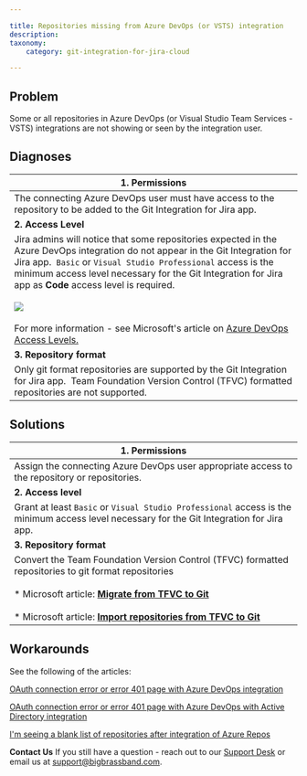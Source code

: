 ```yaml
---

title: Repositories missing from Azure DevOps (or VSTS) integration
description:
taxonomy:
    category: git-integration-for-jira-cloud

---
```

## Problem

Some or all repositories in Azure DevOps (or Visual Studio Team Services - VSTS) integrations are not showing or seen by the integration user.

## Diagnoses

| **1\. Permissions** |
| --- |
| The connecting Azure DevOps user must have access to the repository to be added to the Git Integration for Jira app. |
| **2\. Access Level** |
| Jira admins will notice that some repositories expected in the Azure DevOps integration do not appear in the Git Integration for Jira app.  `Basic` or `Visual Studio Professional` access is the minimum access level necessary for the Git Integration for Jira app as **Code** access level is required.<br><br>![](https://bigbrassband.atlassian.net/wiki/download/thumbnails/421462017/azure-devops-code-access-level.png?version=1&modificationDate=1586316011297&cacheVersion=1&api=v2&width=680&height=212)<br><br>For more information - see Microsoft's article on [Azure DevOps Access Levels.](https://docs.microsoft.com/en-us/azure/devops/organizations/security/access-levels?view=azure-devops) |
| **3\. Repository format** |
| Only git format repositories are supported by the Git Integration for Jira app.  Team Foundation Version Control (TFVC) formatted repositories are not supported. |

## Solutions

| **1\. Permissions** |
| --- |
| Assign the connecting Azure DevOps user appropriate access to the repository or repositories. |
| **2\. Access level** |
| Grant at least `Basic` or `Visual Studio Professional` access is the minimum access level necessary for the Git Integration for Jira app. |
| **3\. Repository format** |
| Convert the Team Foundation Version Control (TFVC) formatted repositories to git format repositories<br><br>*   Microsoft article: [**Migrate from TFVC to Git**](https://docs.microsoft.com/en-us/devops/develop/git/migrate-from-tfvc-to-git)<br>    <br>*   Microsoft article: [**Import repositories from TFVC to Git**](https://docs.microsoft.com/en-us/azure/devops/repos/git/import-from-tfvc?view=azure-devops) |

## Workarounds

See the following of the articles:

[OAuth connection error or error 401 page with Azure DevOps integration](/git-integration-for-jira-cloud/oauth-connection-error-or-error-401-page-with-azure-devops-integration-gij-cloud)

[OAuth connection error or error 401 page with Azure DevOps with Active Directory integration](/git-integration-for-jira-cloud/oauth-connection-error-or-error-401-page-with-azure-devops-with-active-directory-integration-gij-cloud)

[I'm seeing a blank list of repositories after integration of Azure Repos](/git-integration-for-jira-cloud/empty-list-of-repositories-after-integration-of-azure-repos-gij-cloud)

**Contact Us**
If you still have a question - reach out to our [Support Desk](https://bigbrassband.atlassian.net/servicedesk/customer/portals) or email us at [support@bigbrassband.com](mailto:support@bigbrassband.com).
